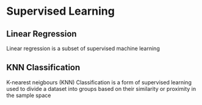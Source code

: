 # Supervised Learning

## Linear Regression
Linear regression is a subset of supervised machine learning

## KNN Classification
K-nearest neigbours (KNN) Classification is a form of supervised learning used to divide a dataset into groups based on their similarity or proximity in the sample space
